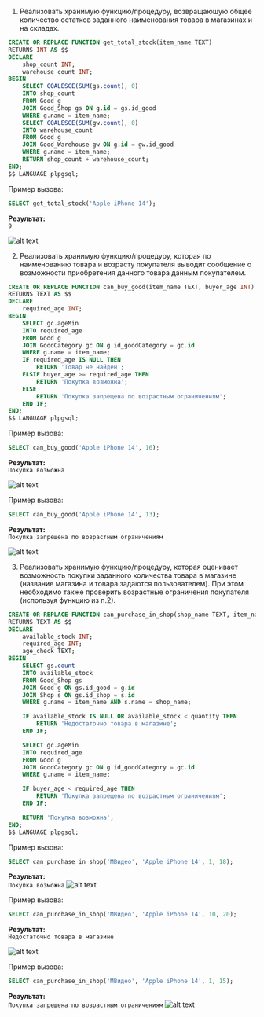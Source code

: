 1. Реализовать хранимую функцию/процедуру, возвращающую общее количество остатков заданного наименования товара в магазинах и на складах.
```sql
CREATE OR REPLACE FUNCTION get_total_stock(item_name TEXT)
RETURNS INT AS $$
DECLARE
    shop_count INT;
    warehouse_count INT;
BEGIN
    SELECT COALESCE(SUM(gs.count), 0)
    INTO shop_count
    FROM Good g
    JOIN Good_Shop gs ON g.id = gs.id_good
    WHERE g.name = item_name;
    SELECT COALESCE(SUM(gw.count), 0)
    INTO warehouse_count
    FROM Good g
    JOIN Good_Warehouse gw ON g.id = gw.id_good
    WHERE g.name = item_name;
    RETURN shop_count + warehouse_count;
END;
$$ LANGUAGE plpgsql;
```
Пример вызова:

```sql
SELECT get_total_stock('Apple iPhone 14');
```

**Результат:**  
`9`

![alt text](image.png)

2. Реализовать хранимую функцию/процедуру, которая по наименованию товара и возрасту покупателя выводит сообщение о возможности приобретения данного товара данным покупателем.
```sql
CREATE OR REPLACE FUNCTION can_buy_good(item_name TEXT, buyer_age INT)
RETURNS TEXT AS $$
DECLARE
    required_age INT;
BEGIN
    SELECT gc.ageMin
    INTO required_age
    FROM Good g
    JOIN GoodCategory gc ON g.id_goodCategory = gc.id
    WHERE g.name = item_name;
    IF required_age IS NULL THEN
        RETURN 'Товар не найден';
    ELSIF buyer_age >= required_age THEN
        RETURN 'Покупка возможна';
    ELSE
        RETURN 'Покупка запрещена по возрастным ограничениям';
    END IF;
END;
$$ LANGUAGE plpgsql;
```
Пример вызова:

```sql
SELECT can_buy_good('Apple iPhone 14', 16);
```


**Результат:**  
`Покупка возможна`

![alt text](image-1.png)

Пример вызова:

```sql
SELECT can_buy_good('Apple iPhone 14', 13);
```
**Результат:**  
`Покупка запрещена по возрастным ограничениям`

![alt text](image-2.png)

3. Реализовать хранимую функцию/процедуру, которая оценивает возможность покупки заданного количества товара в магазине (название магазина и товара задаются пользователем). При этом необходимо также проверить возрастные ограничения покупателя (используя функцию из п.2).

```sql
CREATE OR REPLACE FUNCTION can_purchase_in_shop(shop_name TEXT, item_name TEXT, quantity INT, buyer_age INT)
RETURNS TEXT AS $$
DECLARE
    available_stock INT;
    required_age INT;
    age_check TEXT;
BEGIN
    SELECT gs.count
    INTO available_stock
    FROM Good_Shop gs
    JOIN Good g ON gs.id_good = g.id
    JOIN Shop s ON gs.id_shop = s.id
    WHERE g.name = item_name AND s.name = shop_name;

    IF available_stock IS NULL OR available_stock < quantity THEN
        RETURN 'Недостаточно товара в магазине';
    END IF;

    SELECT gc.ageMin
    INTO required_age
    FROM Good g
    JOIN GoodCategory gc ON g.id_goodCategory = gc.id
    WHERE g.name = item_name;

    IF buyer_age < required_age THEN
        RETURN 'Покупка запрещена по возрастным ограничениям';
    END IF;

    RETURN 'Покупка возможна';
END;
$$ LANGUAGE plpgsql;
```
Пример вызова:
```sql
SELECT can_purchase_in_shop('МВидео', 'Apple iPhone 14', 1, 18);
```
**Результат:**  
`Покупка возможна`
![alt text](image-3.png)

Пример вызова:
```sql
SELECT can_purchase_in_shop('МВидео', 'Apple iPhone 14', 10, 20);
```
**Результат:**  
`Недостаточно товара в магазине`

![alt text](image-4.png)

Пример вызова:
```sql
SELECT can_purchase_in_shop('МВидео', 'Apple iPhone 14', 1, 15);
```
**Результат:**  
`Покупка запрещена по возрастным ограничениям`
![alt text](image-5.png)
